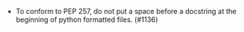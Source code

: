 - To conform to PEP 257, do not put a space before a docstring at the beginning
  of python formatted files. (#1136)
